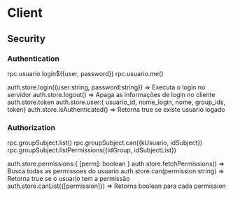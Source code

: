 # Client

## Security

### Authentication

rpc.usuario.login$({user, password})
rpc.usuario.me()

auth.store.login({user:string, password:string}) => Executa o login no servidor
auth.store.logout() => Apaga as informações de login no cliente
auth.store.token
auth.store.user:{ usuario_id, nome_login, nome, group_ids, token}
auth.store.isAuthenticated() => Retorna true se existe usuario logado

### Authorization

rpc.groupSubject.list()
rpc.groupSubject.can({kUsuario, idSubject})
rpc.groupSubject.listPermissions({idGroup, idSubjectList})

auth.store.permissions:{ [perm]: boolean }
auth.store.fetchPermissions() => Busca todas as permissoes do usuario
auth.store.can(permission:string) => Retorna true se o usuario tem a permissão
auth.store.canList({[permission]}) => Retorna boolean para cada permission
